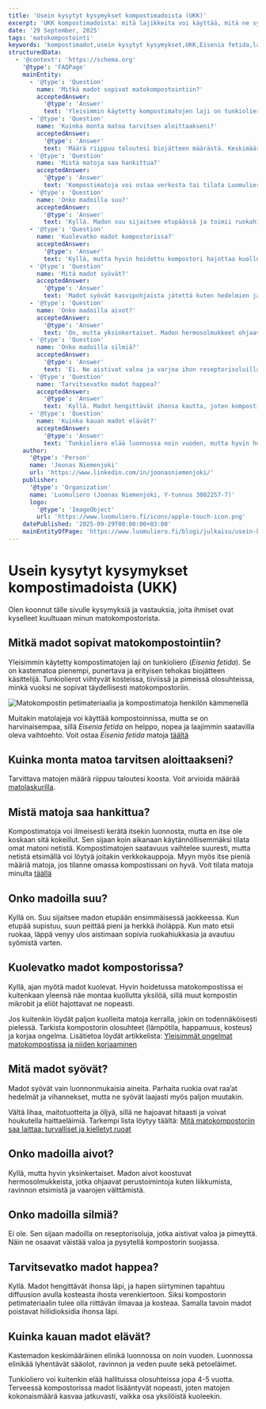 ```yaml
---
title: 'Usein kysytyt kysymykset kompostimadoista (UKK)'
excerpt: 'UKK kompostimadoista: mitä lajikkeita voi käyttää, mitä ne syövät, kuinka kauan ne elävät ja tarvitsevatko ne happea, aivoja tai silmiä. Opi lisää Eisenia fetida -madoista ja matokompostoinnista.'
date: '29 September, 2025'
tags: 'matokompostointi'
keywords: 'kompostimadot,usein kysytyt kysymykset,UKK,Eisenia fetida,lajikkeet,ravinto,elinikä,lisääntyminen,aistit,hoito,ruokinta,hapen tarve,elinolot,madon anatomia,aloittelija,matokompostointi,kotikompostointi,tietopaketti,harrastus,ympäristöhyödyt,vinkit'
structuredData:
  - '@context': 'https://schema.org'
    '@type': 'FAQPage'
    mainEntity:
      - '@type': 'Question'
        name: 'Mitkä madot sopivat matokompostointiin?'
        acceptedAnswer:
          '@type': 'Answer'
          text: 'Yleisimmin käytetty kompostimatojen laji on tunkioliero (Eisenia fetida), joka on pienempi ja tehokkaampi kuin tavallinen kastemato. Se viihtyy kosteissa ja pimeissä olosuhteissa ja on siksi ihanteellinen matokompostointiin.'
      - '@type': 'Question'
        name: 'Kuinka monta matoa tarvitsen aloittaakseni?'
        acceptedAnswer:
          '@type': 'Answer'
          text: 'Määrä riippuu taloutesi biojätteen määrästä. Keskimäärin 100–200 matoa riittää pienen kotitalouden kompostoriin. Tarkemman arvion voi laskea Luomulieron matolaskurilla.'
      - '@type': 'Question'
        name: 'Mistä matoja saa hankittua?'
        acceptedAnswer:
          '@type': 'Answer'
          text: 'Kompostimatoja voi ostaa verkosta tai tilata Luomulierolta. Tunkiolieroja ei yleensä löydy luonnosta helposti, joten valmiin erän tilaaminen on helpoin tapa aloittaa.'
      - '@type': 'Question'
        name: 'Onko madoilla suu?'
        acceptedAnswer:
          '@type': 'Answer'
          text: 'Kyllä. Madon suu sijaitsee etupäässä ja toimii ruokahiukkasten aistimiseen ja nielemiseen. Suuta peittää pieni iholäppä, joka avautuu syödessä.'
      - '@type': 'Question'
        name: 'Kuolevatko madot kompostorissa?'
        acceptedAnswer:
          '@type': 'Answer'
          text: 'Kyllä, mutta hyvin hoidettu kompostori hajottaa kuolleet yksilöt nopeasti. Jos löydät paljon kuolleita matoja, tarkista lämpötila, kosteus ja happamuus.'
      - '@type': 'Question'
        name: 'Mitä madot syövät?'
        acceptedAnswer:
          '@type': 'Answer'
          text: 'Madot syövät kasvipohjaista jätettä kuten hedelmien ja vihannesten kuoria, kahvinporoja ja teepusseja. Liha, maitotuotteet ja öljyt on syytä välttää.'
      - '@type': 'Question'
        name: 'Onko madoilla aivot?'
        acceptedAnswer:
          '@type': 'Answer'
          text: 'On, mutta yksinkertaiset. Madon hermosolmukkeet ohjaavat liikettä, ravinnon etsimistä ja vaarojen väistämistä.'
      - '@type': 'Question'
        name: 'Onko madoilla silmiä?'
        acceptedAnswer:
          '@type': 'Answer'
          text: 'Ei. Ne aistivat valoa ja varjoa ihon reseptorisoluilla ja pysyttelevät pimeässä valoa vältellen.'
      - '@type': 'Question'
        name: 'Tarvitsevatko madot happea?'
        acceptedAnswer:
          '@type': 'Answer'
          text: 'Kyllä. Madot hengittävät ihonsa kautta, joten kompostin tulee olla ilmava ja kostea, jotta happi pääsee kiertämään.'
      - '@type': 'Question'
        name: 'Kuinka kauan madot elävät?'
        acceptedAnswer:
          '@type': 'Answer'
          text: 'Tunkioliero elää luonnossa noin vuoden, mutta hyvin hoidettuna jopa 4–5 vuotta. Populaatio uusiutuu jatkuvasti lisääntymisen ansiosta.'
    author:
      '@type': 'Person'
      name: 'Joonas Niemenjoki'
      url: 'https://www.linkedin.com/in/joonasniemenjoki/'
    publisher:
      '@type': 'Organization'
      name: 'Luomuliero (Joonas Niemenjoki, Y-tunnus 3002257-7)'
      logo:
        '@type': 'ImageObject'
        url: 'https://www.luomuliero.fi/icons/apple-touch-icon.png'
    datePublished: '2025-09-29T00:00:00+03:00'
    mainEntityOfPage: 'https://www.luomuliero.fi/blogi/julkaisu/usein-kysytyt-kysymykset-kompostimadoista-ukk'
---
```


# Usein kysytyt kysymykset kompostimadoista (UKK)

Olen koonnut tälle sivulle kysymyksiä ja vastauksia, joita ihmiset ovat kyselleet kuultuaan minun matokompostorista.

## Mitkä madot sopivat matokompostointiin?

Yleisimmin käytetty kompostimatojen laji on tunkioliero (_Eisenia fetida_). Se on kastematoa pienempi, punertava ja erityisen tehokas biojätteen käsittelijä. Tunkiolierot viihtyvät kosteissa, tiiviissä ja pimeissä olosuhteissa, minkä vuoksi ne sopivat täydellisesti matokompostoriin.

<picture>
  <source srcset="/images/posts/usein-kysytyt-kysymykset-kompostimadoista-ukk/kompostimadot_kammenella-800.avif 800w, /images/posts/usein-kysytyt-kysymykset-kompostimadoista-ukk/kompostimadot_kammenella-1200.avif 1200w" type="image/avif">
  <source srcset="/images/posts/usein-kysytyt-kysymykset-kompostimadoista-ukk/kompostimadot_kammenella-800.webp 800w, /images/posts/usein-kysytyt-kysymykset-kompostimadoista-ukk/kompostimadot_kammenella-1200.webp 1200w" type="image/webp">
  <img src="/images/posts/usein-kysytyt-kysymykset-kompostimadoista-ukk/kompostimadot_kammenella-800.jpg" srcset="/images/posts/usein-kysytyt-kysymykset-kompostimadoista-ukk/kompostimadot_kammenella-800.jpg 800w, /images/posts/usein-kysytyt-kysymykset-kompostimadoista-ukk/kompostimadot_kammenella-1200.jpg 1200w" alt="Matokompostin petimateriaalia ja kompostimatoja henkilön kämmenellä" sizes="(max-width: 600px) 100vw, 800px" style="max-width:100%;height:auto;" loading="lazy">
</picture>

Muitakin matolajeja voi käyttää kompostoinnissa, mutta se on harvinaisempaa, sillä _Eisenia fetida_ on helppo, nopea ja laajimmin saatavilla oleva vaihtoehto. Voit ostaa _Eisenia fetida_ matoja [täältä](https://www.luomuliero.fi/madot)

## Kuinka monta matoa tarvitsen aloittaakseni?

Tarvittava matojen määrä riippuu taloutesi koosta. Voit arvioida määrää [matolaskurilla](https://www.luomuliero.fi/matolaskuri).

## Mistä matoja saa hankittua?

Kompostimatoja voi ilmeisesti kerätä itsekin luonnosta, mutta en itse ole koskaan sitä kokeillut. Sen sijaan koin aikanaan käytännöllisemmäksi tilata omat matoni netistä. Kompostimatojen saatavuus vaihtelee suuresti, mutta netistä etsimällä voi löytyä joitakin verkkokauppoja. Myyn myös itse pieniä määriä matoja, jos tilanne omassa kompostissani on hyvä. Voit tilata matoja minulta <a href="https://www.luomuliero.fi/madot">täällä</a>

## Onko madoilla suu?

Kyllä on. Suu sijaitsee madon etupään ensimmäisessä jaokkeessa. Kun etupää supistuu, suun peittää pieni ja herkkä iholäppä. Kun mato etsii ruokaa, läppä venyy ulos aistimaan sopivia ruokahiukkasia ja avautuu syömistä varten.

## Kuolevatko madot kompostorissa?

Kyllä, ajan myötä madot kuolevat. Hyvin hoidetussa matokompostissa ei kuitenkaan yleensä näe montaa kuollutta yksilöä, sillä muut kompostin mikrobit ja eliöt hajottavat ne nopeasti.

Jos kuitenkin löydät paljon kuolleita matoja kerralla, jokin on todennäköisesti pielessä. Tarkista kompostorin olosuhteet (lämpötila, happamuus, kosteus) ja korjaa ongelma. Lisätietoa löydät artikkelista: [Yleisimmät ongelmat matokompostissa ja niiden korjaaminen](https://www.luomuliero.fi/blogi/julkaisu/yleisimmat-ongelmat-matokompostissa-korjaaminen)

## Mitä madot syövät?

Madot syövät vain luonnonmukaisia aineita. Parhaita ruokia ovat raa’at hedelmät ja vihannekset, mutta ne syövät laajasti myös paljon muutakin.

Vältä lihaa, maitotuotteita ja öljyä, sillä ne hajoavat hitaasti ja voivat houkutella haittaeläimiä. Tarkempi lista löytyy täältä: [Mitä matokompostoriin saa laittaa: turvalliset ja kielletyt ruoat](https://www.luomuliero.fi/blogi/julkaisu/mita-saa-laittaa-matokompostoriin-turvalliset-ja-kielletyt-ruoat)

## Onko madoilla aivot?

Kyllä, mutta hyvin yksinkertaiset. Madon aivot koostuvat hermosolmukkeista, jotka ohjaavat perustoimintoja kuten liikkumista, ravinnon etsimistä ja vaarojen välttämistä.

## Onko madoilla silmiä?

Ei ole. Sen sijaan madoilla on reseptorisoluja, jotka aistivat valoa ja pimeyttä. Näin ne osaavat väistää valoa ja pysytellä kompostorin suojassa.

## Tarvitsevatko madot happea?

Kyllä. Madot hengittävät ihonsa läpi, ja hapen siirtyminen tapahtuu diffuusion avulla kosteasta ihosta verenkiertoon. Siksi kompostorin petimateriaalin tulee olla riittävän ilmavaa ja kosteaa. Samalla tavoin madot poistavat hiilidioksidia ihonsa läpi.

## Kuinka kauan madot elävät?

Kastemadon keskimääräinen elinikä luonnossa on noin vuoden. Luonnossa elinikää lyhentävät sääolot, ravinnon ja veden puute sekä petoeläimet.

Tunkioliero voi kuitenkin elää hallituissa olosuhteissa jopa 4-5 vuotta. Terveessä kompostorissa madot lisääntyvät nopeasti, joten matojen kokonaismäärä kasvaa jatkuvasti, vaikka osa yksilöistä kuoleekin.
